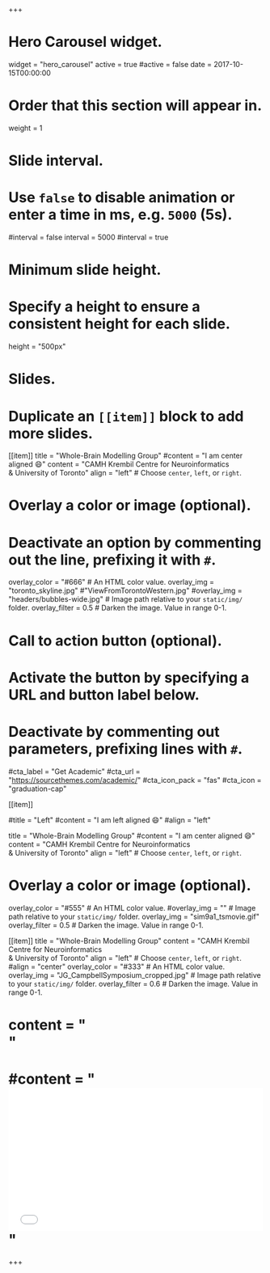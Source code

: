 +++
# Hero Carousel widget.
widget = "hero_carousel"
active = true
#active = false
date = 2017-10-15T00:00:00

# Order that this section will appear in.
weight = 1

# Slide interval.
# Use `false` to disable animation or enter a time in ms, e.g. `5000` (5s).
#interval = false
interval = 5000
#interval = true

# Minimum slide height.
# Specify a height to ensure a consistent height for each slide.
height = "500px"

# Slides.
# Duplicate an `[[item]]` block to add more slides.
[[item]]
  title = "Whole-Brain Modelling Group"
  #content = "I am center aligned :smile:"
  content = "CAMH Krembil Centre for Neuroinformatics <br> & University of Toronto"
  align = "left"  # Choose `center`, `left`, or `right`.

  # Overlay a color or image (optional).
  #   Deactivate an option by commenting out the line, prefixing it with `#`.
  overlay_color = "#666"  # An HTML color value.
  overlay_img = "toronto_skyline.jpg" #"ViewFromTorontoWestern.jpg"
  #overlay_img = "headers/bubbles-wide.jpg"  # Image path relative to your `static/img/` folder.
  overlay_filter = 0.5  # Darken the image. Value in range 0-1.
 
  # Call to action button (optional).
  #   Activate the button by specifying a URL and button label below.
  #   Deactivate by commenting out parameters, prefixing lines with `#`.
  #cta_label = "Get Academic"
  #cta_url = "https://sourcethemes.com/academic/"
  #cta_icon_pack = "fas"
  #cta_icon = "graduation-cap"

[[item]]
  
  #title = "Left"
  #content = "I am left aligned :smile:"
  #align = "left"

  title = "Whole-Brain Modelling Group"
  #content = "I am center aligned :smile:"
  content = "CAMH Krembil Centre for Neuroinformatics <br> & University of Toronto"
  align = "left"  # Choose `center`, `left`, or `right`.

  # Overlay a color or image (optional).
  overlay_color = "#555"  # An HTML color value.
  #overlay_img = ""  # Image path relative to your `static/img/` folder.
  overlay_img = "sim9a1_tsmovie.gif"
  overlay_filter = 0.5  # Darken the image. Value in range 0-1.

[[item]]
  title = "Whole-Brain Modelling Group"
  content = "CAMH Krembil Centre for Neuroinformatics <br> & University of Toronto"
  align = "left"  # Choose `center`, `left`, or `right`.
  #align = "center"
  overlay_color = "#333"  # An HTML color value.
  overlay_img = "JG_CampbellSymposium_cropped.jpg"  # Image path relative to your `static/img/` folder.
  overlay_filter = 0.6  # Darken the image. Value in range 0-1.
  
#  content = "<div iframe src='https://www.camh.ca/en/science-and-research/institutes-and-centres/krembil-centre-for-neuroinformatics/research-pillars-and-values'></iframe>"

#  #content = "<div style="position: relative; padding-bottom: 56.25%; height: 0; overflow: hidden;"> <iframe src="//www.youtube.com/embed/w7Ft2ymGmfc?autoplay=1" style="position: absolute; top: 0; left: 0; width: 100%; height: 100%; border:0;" allowfullscreen title="YouTube Video"></iframe></div>"

+++

